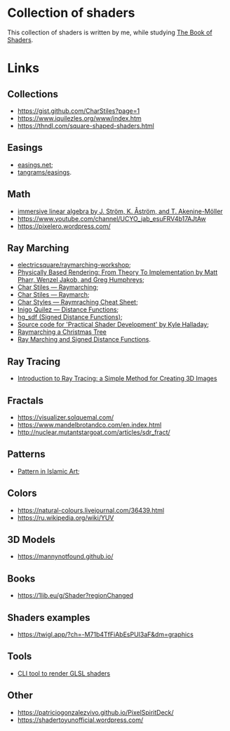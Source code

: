 # Collection of shaders

This collection of shaders is written by me, while studying [The Book of Shaders](https://thebookofshaders.com/).

# Links
## Collections
- https://gist.github.com/CharStiles?page=1
- https://www.iquilezles.org/www/index.htm
- https://thndl.com/square-shaped-shaders.html

## Easings
- [easings.net](https://easings.net/en);
- [tangrams/easings](https://github.com/tangrams/blocks/blob/eaf8c9f74bc9f42c1e4d44f1e0cea4ed5e8cb353/functions/easing.yaml).

## Math
- [immersive linear algebra by J. Ström, K. Åström, and T. Akenine-Möller](http://immersivemath.com/ila/index.html)
- https://www.youtube.com/channel/UCYO_jab_esuFRV4b17AJtAw
- https://pixelero.wordpress.com/

## Ray Marching
- [electricsquare/raymarching-workshop](https://github.com/electricsquare/raymarching-workshop);
- [Physically Based Rendering: From Theory To Implementation by Matt Pharr, Wenzel Jakob, and Greg Humphreys](http://www.pbr-book.org/);
- [Char Stiles — Raymarching](http://charstiles.com/raymarching/);
- [Char Stiles — Raymarch](http://charstiles.com/raymarch/);
- [Char Styles — Raymraching Cheat Sheet](https://gist.github.com/CharStiles/dd06c2e64595f49ad53c4027b7967a32);
- [Inigo Quilez — Distance Functions](https://www.iquilezles.org/www/articles/distfunctions/distfunctions.htm);
- [hg_sdf (Signed Distance Functions)](http://mercury.sexy/hg_sdf/);
- [Source code for 'Practical Shader Development' by Kyle Halladay](https://github.com/Apress/practical-shader-dev);
- [Raymarching a Christmas Tree](http://blog.ruslans.com/2015/01/raymarching-christmas-tree.html)
- [Ray Marching and Signed Distance Functions](http://jamie-wong.com/2016/07/15/ray-marching-signed-distance-functions/).

## Ray Tracing
- [Introduction to Ray Tracing: a Simple Method for Creating 3D Images](https://www.scratchapixel.com/lessons/3d-basic-rendering/introduction-to-ray-tracing/how-does-it-work)

## Fractals
- https://visualizer.solquemal.com/
- https://www.mandelbrotandco.com/en.index.html
- http://nuclear.mutantstargoat.com/articles/sdr_fract/

## Patterns
- [Pattern in Islamic Art](https://patterninislamicart.com/);

## Colors
- https://natural-colours.livejournal.com/36439.html
- https://ru.wikipedia.org/wiki/YUV

## 3D Models
- https://mannynotfound.github.io/

## Books
- https://1lib.eu/g/Shader?regionChanged

## Shaders examples
- https://twigl.app/?ch=-M71b4TfFiAbEsPUI3aF&dm=graphics

## Tools
- [CLI tool to render GLSL shaders](https://github.com/polyfloyd/shady) 

## Other
- https://patriciogonzalezvivo.github.io/PixelSpiritDeck/
- https://shadertoyunofficial.wordpress.com/

